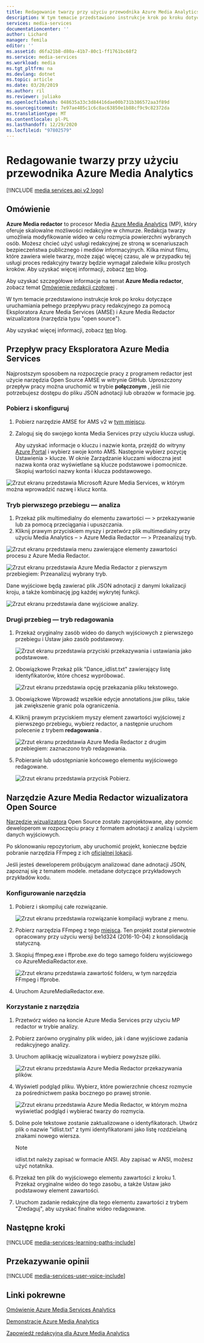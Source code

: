 ```yaml
---
title: Redagowanie twarzy przy użyciu przewodnika Azure Media Analytics | Microsoft Docs
description: W tym temacie przedstawiono instrukcje krok po kroku dotyczące uruchamiania pełnego przepływu pracy redakcyjnego za pomocą Eksploratora Azure Media Services (AMSE) i Azure Media Redactor wizualizatora (narzędzia typu "open source").
services: media-services
documentationcenter: ''
author: Lichard
manager: femila
editor: ''
ms.assetid: d6fa21b8-d80a-41b7-80c1-ff1761bc68f2
ms.service: media-services
ms.workload: media
ms.tgt_pltfrm: na
ms.devlang: dotnet
ms.topic: article
ms.date: 03/20/2019
ms.author: ril
ms.reviewer: juliako
ms.openlocfilehash: 048635a33c3d84416dae00b731b386572aa3f89d
ms.sourcegitcommit: 7e97ae405c1c6c8ac63850e1b88cf9c9c82372da
ms.translationtype: MT
ms.contentlocale: pl-PL
ms.lasthandoff: 12/29/2020
ms.locfileid: "97802579"
---
```

# <a name="redact-faces-with-azure-media-analytics-walkthrough"></a>Redagowanie twarzy przy użyciu przewodnika Azure Media Analytics

[!INCLUDE [media services api v2 logo](./includes/v2-hr.md)]

## <a name="overview"></a>Omówienie

**Azure Media redactor** to procesor Media [Azure Media Analytics](./legacy-components.md) (MP), który oferuje skalowalne możliwości redakcyjne w chmurze. Redakcja twarzy umożliwia modyfikowanie wideo w celu rozmycia powierzchni wybranych osób. Możesz chcieć użyć usługi redakcyjnej ze stroną w scenariuszach bezpieczeństwa publicznego i mediów informacyjnych. Kilka minut filmu, które zawiera wiele twarzy, może zająć więcej czasu, ale w przypadku tej usługi proces redakcyjny twarzy będzie wymagał zaledwie kilku prostych kroków. Aby uzyskać więcej informacji, zobacz [ten](https://azure.microsoft.com/blog/azure-media-redactor/) blog.

Aby uzyskać szczegółowe informacje na temat  **Azure Media redactor**, zobacz temat [Omówienie redakcji czołowej](media-services-face-redaction.md) .

W tym temacie przedstawiono instrukcje krok po kroku dotyczące uruchamiania pełnego przepływu pracy redakcyjnego za pomocą Eksploratora Azure Media Services (AMSE) i Azure Media Redactor wizualizatora (narzędzia typu "open source").

Aby uzyskać więcej informacji, zobacz [ten](https://azure.microsoft.com/blog/redaction-preview-available-globally) blog.

## <a name="azure-media-services-explorer-workflow"></a>Przepływ pracy Eksploratora Azure Media Services

Najprostszym sposobem na rozpoczęcie pracy z programem redactor jest użycie narzędzia Open Source AMSE w witrynie GitHub. Uproszczony przepływ pracy można uruchomić w trybie **połączonym** , jeśli nie potrzebujesz dostępu do pliku JSON adnotacji lub obrazów w formacie jpg.

### <a name="download-and-setup"></a>Pobierz i skonfiguruj

1. Pobierz narzędzie AMSE for AMS v2 w [tym miejscu](https://aka.ms/amseforv2).
1. Zaloguj się do swojego konta Media Services przy użyciu klucza usługi.

    Aby uzyskać informacje o kluczu i nazwie konta, przejdź do witryny [Azure Portal](https://portal.azure.com/) i wybierz swoje konto AMS. Następnie wybierz pozycję Ustawienia > klucze. W oknie Zarządzanie kluczami widoczna jest nazwa konta oraz wyświetlane są klucze podstawowe i pomocnicze. Skopiuj wartości nazwy konta i klucza podstawowego.

![Zrzut ekranu przedstawia Microsoft Azure Media Services, w którym można wprowadzić nazwę i klucz konta.](./media/media-services-redactor-walkthrough/media-services-redactor-walkthrough001.png)

### <a name="first-pass--analyze-mode"></a>Tryb pierwszego przebiegu — analiza

1. Przekaż plik multimedialny do elementu zawartości — > przekazywanie lub za pomocą przeciągania i upuszczania. 
1. Kliknij prawym przyciskiem myszy i przetwórz plik multimedialny przy użyciu Media Analytics – > Azure Media Redactor — > Przeanalizuj tryb. 


![Zrzut ekranu przedstawia menu zawierające elementy zawartości procesu z Azure Media Redactor.](./media/media-services-redactor-walkthrough/media-services-redactor-walkthrough002.png)

![Zrzut ekranu przedstawia Azure Media Redactor z pierwszym przebiegiem: Przeanalizuj wybrany tryb.](./media/media-services-redactor-walkthrough/media-services-redactor-walkthrough003.png)

Dane wyjściowe będą zawierać plik JSON adnotacji z danymi lokalizacji kroju, a także kombinację jpg każdej wykrytej funkcji. 

![Zrzut ekranu przedstawia dane wyjściowe analizy.](./media/media-services-redactor-walkthrough/media-services-redactor-walkthrough004.png)

### <a name="second-pass--redact-mode"></a>Drugi przebieg — tryb redagowania

1. Przekaż oryginalny zasób wideo do danych wyjściowych z pierwszego przebiegu i Ustaw jako zasób podstawowy. 

    ![Zrzut ekranu przedstawia przyciski przekazywania i ustawiania jako podstawowe.](./media/media-services-redactor-walkthrough/media-services-redactor-walkthrough005.png)

2. Obowiązkowe Przekaż plik "Dance_idlist.txt" zawierający listę identyfikatorów, które chcesz wypróbować. 

    ![Zrzut ekranu przedstawia opcję przekazania pliku tekstowego.](./media/media-services-redactor-walkthrough/media-services-redactor-walkthrough006.png)

3. Obowiązkowe Wprowadź wszelkie edycje annotations.jsw pliku, takie jak zwiększenie granic pola ograniczenia. 
4. Kliknij prawym przyciskiem myszy element zawartości wyjściowej z pierwszego przebiegu, wybierz redactor, a następnie uruchom polecenie z trybem **redagowania** . 

    ![Zrzut ekranu przedstawia Azure Media Redactor z drugim przebiegiem: zaznaczono tryb redagowania.](./media/media-services-redactor-walkthrough/media-services-redactor-walkthrough007.png)

5. Pobieranie lub udostępnianie końcowego elementu wyjściowego redagowane. 

    ![Zrzut ekranu przedstawia przycisk Pobierz.](./media/media-services-redactor-walkthrough/media-services-redactor-walkthrough008.png)

## <a name="azure-media-redactor-visualizer-open-source-tool"></a>Narzędzie Azure Media Redactor wizualizatora Open Source

[Narzędzie wizualizatora](https://github.com/Microsoft/azure-media-redactor-visualizer) Open Source zostało zaprojektowane, aby pomóc deweloperom w rozpoczęciu pracy z formatem adnotacji z analizą i użyciem danych wyjściowych.

Po sklonowaniu repozytorium, aby uruchomić projekt, konieczne będzie pobranie narzędzia FFmpeg z ich [oficjalnej lokacji](https://ffmpeg.org/download.html).

Jeśli jesteś deweloperem próbującym analizować dane adnotacji JSON, zapoznaj się z tematem modele. metadane dotyczące przykładowych przykładów kodu.

### <a name="set-up-the-tool"></a>Konfigurowanie narzędzia

1.  Pobierz i skompiluj całe rozwiązanie. 

    ![Zrzut ekranu przedstawia rozwiązanie kompilacji wybrane z menu.](./media/media-services-redactor-walkthrough/media-services-redactor-walkthrough009.png)

2.  Pobierz narzędzia FFmpeg z tego [miejsca](https://ffmpeg.org/download.html). Ten projekt został pierwotnie opracowany przy użyciu wersji be1d324 (2016-10-04) z konsolidacją statyczną. 
3.  Skopiuj ffmpeg.exe i ffprobe.exe do tego samego folderu wyjściowego co AzureMediaRedactor.exe. 

    ![Zrzut ekranu przedstawia zawartość folderu, w tym narzędzia FFmpeg i ffprobe.](./media/media-services-redactor-walkthrough/media-services-redactor-walkthrough010.png)

4. Uruchom AzureMediaRedactor.exe. 

### <a name="use-the-tool"></a>Korzystanie z narzędzia

1. Przetwórz wideo na koncie Azure Media Services przy użyciu MP redactor w trybie analizy. 
2. Pobierz zarówno oryginalny plik wideo, jak i dane wyjściowe zadania redakcyjnego analizy. 
3. Uruchom aplikację wizualizatora i wybierz powyższe pliki. 

    ![Zrzut ekranu przedstawia Azure Media Redactor przekazywania plików.](./media/media-services-redactor-walkthrough/media-services-redactor-walkthrough011.png)

4. Wyświetl podgląd pliku. Wybierz, które powierzchnie chcesz rozmycie za pośrednictwem paska bocznego po prawej stronie. 
    
    ![Zrzut ekranu przedstawia Azure Media Redactor, w którym można wyświetlać podgląd i wybierać twarzy do rozmycia.](./media/media-services-redactor-walkthrough/media-services-redactor-walkthrough012.png)

5.  Dolne pole tekstowe zostanie zaktualizowane o identyfikatorach. Utwórz plik o nazwie "idlist.txt" z tymi identyfikatorami jako listę rozdzielaną znakami nowego wiersza. 

    >[!NOTE]
    > idlist.txt należy zapisać w formacie ANSI. Aby zapisać w ANSI, możesz użyć notatnika.
    
6.  Przekaż ten plik do wyjściowego elementu zawartości z kroku 1. Przekaż oryginalne wideo do tego zasobu, a także Ustaw jako podstawowy element zawartości. 
7.  Uruchom zadanie redakcyjne dla tego elementu zawartości z trybem "Zredaguj", aby uzyskać finalne wideo redagowane. 

## <a name="next-steps"></a>Następne kroki 

[!INCLUDE [media-services-learning-paths-include](../../../includes/media-services-learning-paths-include.md)]

## <a name="provide-feedback"></a>Przekazywanie opinii
[!INCLUDE [media-services-user-voice-include](../../../includes/media-services-user-voice-include.md)]

## <a name="related-links"></a>Linki pokrewne
[Omówienie Azure Media Services Analytics](./legacy-components.md)

[Demonstracje Azure Media Analytics](http://amslabs.azurewebsites.net/demos/Analytics.html)

[Zapowiedź redakcyjną dla Azure Media Analytics](https://azure.microsoft.com/blog/azure-media-redactor/)